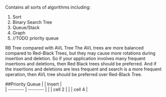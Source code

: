 Contains all sorts of algorithms including:
1. Sort
2. Binary Search Tree
3. Queue/Stack
4. Graph
5. //TODO priority queue


RB Tree compared with AVL Tree
The AVL trees are more balanced compared to Red-Black Trees, but they may cause more rotations during insertion and deletion. So if your application involves many frequent insertions and deletions, then Red Black trees should be preferred. And if the insertions and deletions are less frequent and search is a more frequent operation, then AVL tree should be preferred over Red-Black Tree.



##Priority Queue
|          | Insert   |  
| -------- | -------- |
|          | cell 2   |
|          | cell 4   |
